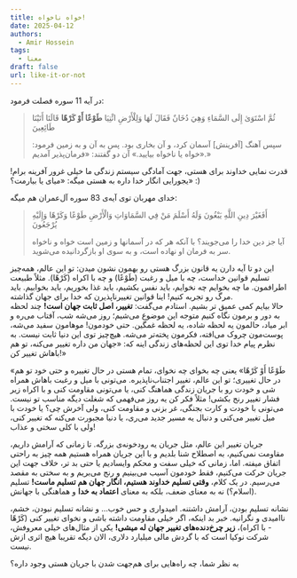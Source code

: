 ```yaml
---
title: خواه ناخواه!
date: 2025-04-12
authors:
  - Amir Hossein
tags:
  - معنا
draft: false
url: like-it-or-not
---
```

در آیه 11 سوره فصلت فرمود:
>ثُمَّ اسْتَوَىٰ إِلَى السَّمَاءِ وَهِيَ دُخَانٌ فَقَالَ لَهَا وَلِلْأَرْضِ ائْتِيَا **طَوْعًا أَوْ كَرْهًا** قَالَتَا أَتَيْنَا طَائِعِينَ
>
>سپس آهنگ [آفرينش‌] آسمان كرد، و آن بخارى بود. پس به آن و به زمين فرمود: «خواه يا ناخواه بياييد.» آن دو گفتند: «فرمان‌پذير آمديم.»

قدرت نمایی خداوند برای هستی، جهت آمادگی سیستم زندگی ما خیلی غرور آفرینه برام! یجورایی انگار خدا داره به هستی میگه: «میای یا بیارمت؟» :)

خدای مهربان توی آیه‌ی 83 سوره آل‌عمران هم میگه:
>أَفَغَيْرَ دِينِ اللَّهِ يَبْغُونَ وَلَهُ أَسْلَمَ مَنْ فِي السَّمَاوَاتِ وَالْأَرْضِ طَوْعًا وَكَرْهًا وَإِلَيْهِ يُرْجَعُونَ
>
>آيا جز دين خدا را مى‌جويند؟ با آنكه هر كه در آسمانها و زمين است خواه و ناخواه سر به فرمان او نهاده است، و به سوى او بازگردانيده مى‌شويد.

این دو تا آیه دارن یه قانون بزرگ هستی رو بهمون نشون میدن: تو این عالم، همه‌چیز تسلیم قوانین خداست، چه با میل و رغبت (طَوْعًا) و چه با اکراه (كَرْهًا). مثلاً طبیعت اطرافمون. ما چه بخوایم چه نخوایم، باید نفس بکشیم، باید غذا بخوریم، باید بخوابیم. باید مرگ رو تجربه کنیم! اینا قوانین تغییرناپذیرن که خدا برای جهان گذاشته.
<br>
حالا بیایم کمی عمیق تر بشیم. استادم می‌گفت: **تغییر، اصل ثابت جهان است!**
چند لحظه به دور و برمون نگاه کنیم متوجه این موضوع می‌شیم؛ روز می‌شه شب، آفتاب می‌ره و ابر میاد، حالمون یه لحظه شاده، یه لحظه غمگین. حتی خودمون! موهامون سفید می‌شه، پوست‌مون چروک می‌افته، فکرمون پخته‌تر می‌شه. هیچ‌چیز توی این دنیا ثابت نیست. به نظرم پیام خدا توی این لحظه‌های زندگی اینه که: «جهان من داره تغییر می‌کنه، تو هم باهاش تغییر کن!»

«طَوْعًا أَوْ كَرْهًا» یعنی چه بخوای چه نخوای، تمام هستی در حال تغییره و حتی خود تو هم در حال تغییری؛ تو این عالم، تغییر اجتناب‌ناپذیره. می‌تونی با میل و رغبت باهاش همراه شی و خودت رو با جریان زندگی هماهنگ کنی، یا می‌تونی مقاومت کنی و با اکراه زیر فشار تغییر رنج بکشی! مثلاً فکر کن یه روز می‌فهمی که شغلت دیگه مناسب تو نیست. می‌تونی با خودت و کارت بجنگی، غر بزنی و مقاومت کنی، ولی آخرش چی؟ یا خودت با میل تغییر می‌کنی و دنبال یه مسیر جدید می‌ری، یا دنیا مجبورت می‌کنه که تغییر کنی، ولی با کلی سختی و عذاب!

جریان تغییر این عالم، مثل جریان یه رودخونه‌‌ی بزرگه. تا زمانی که آرامش داریم، مقاومت نمی‌کنیم، به اصطلاح شنا بلدیم و با این جریان همراه هستیم همه چیز به راحتی اتفاق میفته. اما، زمانی که خیلی سفت و محکم وایسادیم یا حتی بد تر، خلاف جهت این جریان حرکت می‌کنیم، فقط خودمون آسیب می‌بینیم و رنج می‌بریم و به سختی به مقصد می‌رسیم. در یک کلام، **وقتی تسلیم خداوند هستیم، انگار جهان هم تسلیم ماست!** تسلیم (اسلام؟) نه به معنای ضعف، بلکه به معنای **اعتماد به خدا** و هماهنگی با جهانش. 

نشانه تسلیم بودن، آرامش داشتنه. امیدواری و حس خوب... و نشانه تسلیم نبودن، خشم، ناامیدی و نگرانیه. خبر بد اینکه، اگر خیلی مقاومت داشته باشی و نخوای تغییر کنی (كَرْهًا - با اکراه)، **زیر چرخ‌دنده‌های تغییر جهان له میشی!** یکی از مثال‌های خیلی معروفش، شرکت نوکیا است که با گردش مالی میلیارد دلاری، الان دیگه تقریبا هیچ اثری ازش نیست.

به نظر شما، چه راه‌هایی برای هم‌جهت شدن با جریان هستی وجود داره؟



